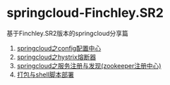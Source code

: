 # springcloud-Finchley.SR2
基于Finchley.SR2版本的springcloud分享篇
1. <a href="https://yq.aliyun.com/articles/685848" target="_blank">springcloud之config配置中心</a>
2. <a href="https://yq.aliyun.com/articles/686433" target="_blank">springcloud之hystrix熔断器</a>
3. <a href="https://yq.aliyun.com/articles/689930" target="_blank">springcloud之服务注册与发现(zookeeper注册中心)</a>
4. <a href="https://www.cnblogs.com/wangrudong003/p/10502043.html" target="_blank">打包与shell脚本部署</a>
